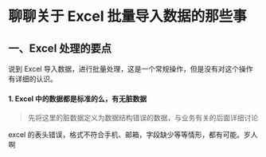 # 聊聊关于 Excel 批量导入数据的那些事

## 一、Excel 处理的要点

说到 Excel 导入数据，进行批量处理，这是一个常规操作，但是没有对这个操作有详细的认识。

#### 1. Excel 中的数据都是标准的么，有无脏数据

> 先将这里的脏数据定义为数据结构错误的数据，与业务有关的后面详细讨论

excel 的表头错误，格式不符合手机、邮箱，字段缺少等等情形，都有可能。岁人啊





